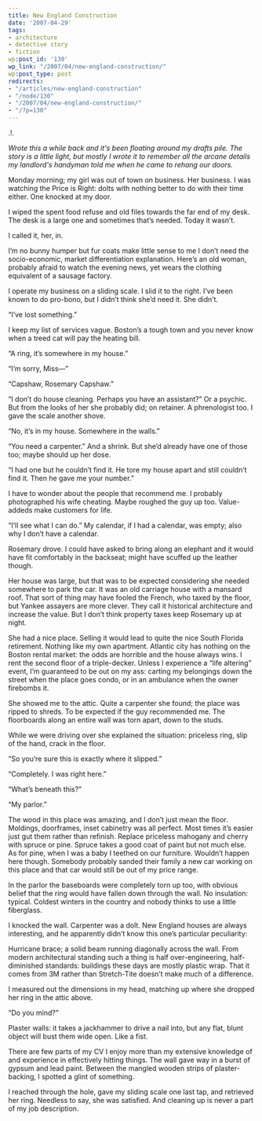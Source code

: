 ```yaml
---
title: New England Construction
date: '2007-04-29'
tags:
- architecture
- detective story
- fiction
wp:post_id: '130'
wp_link: "/2007/04/new-england-construction/"
wp:post_type: post
redirects:
- "/articles/new-england-construction"
- "/node/130"
- "/2007/04/new-england-construction/"
- "/?p=130"
---
```


.!.

_Wrote this a while back and it's been floating around my drafts pile. The story is a little light, but mostly I wrote it to remember all the arcane details my landlord's handyman told me when he came to rehang our doors._

Monday morning; my girl was out of town on business. Her business. I was watching the Price is Right: dolts with nothing better to do with their time either. One knocked at my door.

I wiped the spent food refuse and old files towards the far end of my desk. The desk is a large one and sometimes that’s needed. Today it wasn’t.

I called it, her, in.

I’m no bunny humper but fur coats make little sense to me I don’t need the socio-economic, market differentiation explanation. Here’s an old woman, probably afraid to watch the evening news, yet wears the clothing equivalent of a sausage factory.

I operate my business on a sliding scale. I slid it to the right. I’ve been known to do pro-bono, but I didn’t think she’d need it. She didn’t.

“I’ve lost something.”

I keep my list of services vague. Boston’s a tough town and you never know when a treed cat will pay the heating bill.

“A ring, it’s somewhere in my house.”

“I’m sorry, Miss—”

“Capshaw, Rosemary Capshaw.”

“I don’t do house cleaning. Perhaps you have an assistant?” Or a psychic. But from the looks of her she probably did; on retainer. A phrenologist too. I gave the scale another shove.

“No, it’s in my house. Somewhere in the walls.”

“You need a carpenter.” And a shrink. But she’d already have one of those too; maybe should up her dose.

“I had one but he couldn’t find it. He tore my house apart and still couldn’t find it. Then he gave me your number.”

I have to wonder about the people that recommend me. I probably photographed his wife cheating. Maybe roughed the guy up too. Value-addeds make customers for life.

“I’ll see what I can do.” My calendar, if I had a calendar, was empty; also why I don’t have a calendar.

Rosemary drove. I could have asked to bring along an elephant and it would have fit comfortably in the backseat; might have scuffed up the leather though.

Her house was large, but that was to be expected considering she needed somewhere to park the car. It was an old carriage house with a mansard roof. That sort of thing may have fooled the French, who taxed by the floor, but Yankee assayers are more clever. They call it historical architecture and increase the value. But I don’t think property taxes keep Rosemary up at night.

She had a nice place. Selling it would lead to quite the nice South Florida retirement. Nothing like my own apartment. Atlantic city has nothing on the Boston rental market: the odds are horrible and the house always wins. I rent the second floor of a triple-decker. Unless I experience a “life altering” event, I’m guaranteed to be out on my ass: carting my belongings down the street when the place goes condo, or in an ambulance when the owner firebombs it.

She showed me to the attic. Quite a carpenter she found; the place was ripped to shreds. To be expected if the guy recommended me. The floorboards along an entire wall was torn apart, down to the studs.

While we were driving over she explained the situation: priceless ring, slip of the hand, crack in the floor.

“So you’re sure this is exactly where it slipped.”

“Completely. I was right here.”

“What’s beneath this?”

“My parlor.”

The wood in this place was amazing, and I don’t just mean the floor. Moldings, doorframes, inset cabinetry was all perfect. Most times it’s easier just gut them rather than refinish. Replace priceless mahogany and cherry with spruce or pine. Spruce takes a good coat of paint but not much else. As for pine, when I was a baby I teethed on our furniture. Wouldn’t happen here though. Somebody probably sanded their family a new car working on this place and that car would still be out of my price range.

In the parlor the baseboards were completely torn up too, with obvious belief that the ring would have fallen down through the wall. No insulation: typical. Coldest winters in the country and nobody thinks to use a little fiberglass.

I knocked the wall. Carpenter was a dolt. New England houses are always interesting, and he apparently didn’t know this one’s particular peculiarity:

Hurricane brace; a solid beam running diagonally across the wall. From modern architectural standing such a thing is half over-engineering, half-diminished standards: buildings these days are mostly plastic wrap. That it comes from 3M rather than Stretch-Tite doesn’t make much of a difference.

I measured out the dimensions in my head, matching up where she dropped her ring in the attic above.

“Do you mind?”

Plaster walls: it takes a jackhammer to drive a nail into, but any flat, blunt object will bust them wide open. Like a fist.

There are few parts of my CV I enjoy more than my extensive knowledge of and experience in effectively hitting things. The wall gave way in a burst of gypsum and lead paint. Between the mangled wooden strips of plaster-backing, I spotted a glint of something.

I reached through the hole, gave my sliding scale one last tap, and retrieved her ring. Needless to say, she was satisfied. And cleaning up is never a part of my job description.
